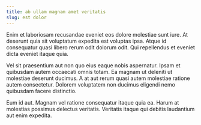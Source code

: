 ```yaml
---
title: ab ullam magnam amet veritatis
slug: est dolor
---
```


Enim et laboriosam recusandae eveniet eos dolore molestiae sunt iure. At deserunt quia sit voluptatum expedita est voluptas ipsa. Atque id consequatur quasi libero rerum odit dolorum odit. Qui repellendus et eveniet dicta eveniet itaque quia.

Vel sit praesentium aut non quo eius eaque nobis aspernatur. Ipsam et quibusdam autem occaecati omnis totam. Ea magnam ut deleniti ut molestiae deserunt ducimus. A at aut rerum quasi autem molestiae ratione autem consectetur. Dolorem voluptatem non ducimus eligendi nemo quibusdam facere distinctio.

Eum id aut. Magnam vel ratione consequatur itaque quia ea. Harum at molestias possimus delectus veritatis. Veritatis itaque qui debitis laudantium aut enim expedita.
